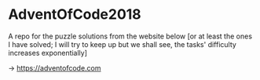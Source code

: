 # AdventOfCode2018
A repo for the puzzle solutions from the website below [or at least the ones I have solved; 
I will try to keep up but we shall see, the tasks' difficulty increases exponentially]

  -> https://adventofcode.com
